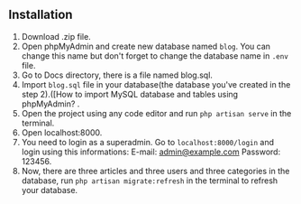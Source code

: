 ## Installation
1. Download .zip file.
2. Open phpMyAdmin and create new database named `blog`. You can change this name but don't forget to change the database name in `.env` file.
3. Go to Docs directory, there is a file named blog.sql.
4. Import `blog.sql` file in your database(the database you've created in the step 2).([How to import MySQL database and tables using phpMyAdmin? .
5. Open the project using any code editor and run `php artisan serve` in the terminal.
6. Open localhost:8000.
7. You need to login as a superadmin. Go to `localhost:8000/login` and login using this informations:
    E-mail: admin@example.com
    Password: 123456.
8. Now, there are three articles and three users and three categories in the database, run `php artisan migrate:refresh` in the terminal to refresh your database.


